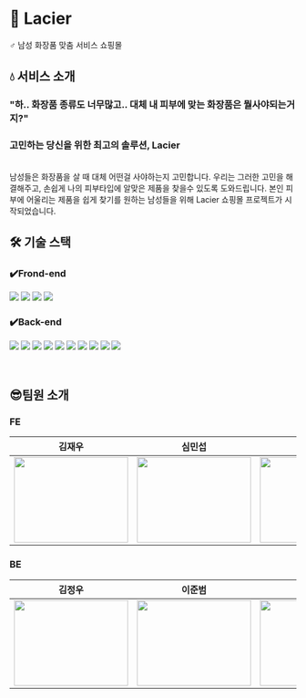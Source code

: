 # 🧴 Lacier
♂️ 남성 화장품 맞춤 서비스 쇼핑몰<br/>

## 💧 서비스 소개
### "하.. 화장품 종류도 너무많고.. 대체 내 피부에 맞는 화장품은 뭘사야되는거지?"
### 고민하는 당신을 위한 최고의 솔루션, Lacier
<br>
남성들은 화장품을 살 때 대체 어떤걸 사야하는지 고민합니다. 우리는 그러한 고민을 해결해주고, 손쉽게 나의 피부타입에 알맞은 제품을 찾을수 있도록 도와드립니다.
본인 피부에 어울리는 제품을 쉽게 찾기를 원하는 남성들을 위해 Lacier 쇼핑몰 프로젝트가 시작되었습니다.

<br>

## 🛠 기술 스택

### ✔️Frond-end
<img src="https://img.shields.io/badge/TypeScript-3178C6?style=for-the-badge&logo=TypeScrip&logoColor=black"> <img src="https://img.shields.io/badge/React-61DAFB?style=for-the-badge&logo=React&logoColor=black"> <img src="https://img.shields.io/badge/Redux-764ABC?style=for-the-badge&logo=Redux&logoColor=purple"> <img src="https://img.shields.io/badge/Amazon S3-569A31?style=for-the-badge&logo=Amazon S3&logoColor=black"> 

### ✔️Back-end
<img src="https://img.shields.io/badge/Spring-6DB33F?style=for-the-badge&logo=Spring&logoColor=green"> <img src="https://img.shields.io/badge/Spring Boot-6DB33F?style=for-the-badge&logo=Spring Boot&logoColor=yellow"> <img src="https://img.shields.io/badge/Spring Security-6DB33F?style=for-the-badge&logo=Spring Security&logoColor=black"> <img src="https://img.shields.io/badge/MySQL-4479A1?style=for-the-badge&logo=MySQL&logoColor=black"> <img src="https://img.shields.io/badge/Redis-DC382D?style=for-the-badge&logo=Redis&logoColor=black"> <img src="https://img.shields.io/badge/OpenJDK-FFFFFF?style=for-the-badge&logo=Spring Boot&logoColor=black"> <img src="https://img.shields.io/badge/GitHub Actions-2088FF?style=for-the-badge&logo=GitHub Actions&logoColor=black"> <img src="https://img.shields.io/badge/Amazon S3-569A31?style=for-the-badge&logo=Amazon S3&logoColor=black"> <img src="https://img.shields.io/badge/Amazon EC2-FF9900?style=for-the-badge&logo=Amazon EC2&logoColor=black"> <img src="https://img.shields.io/badge/Amazon RDS-527FFF?style=for-the-badge&logo=Amazon RDS&logoColor=black">

<br>

## 😎팀원 소개
### FE
|김재우|심민섭|🏅임경인|
|:----:|:----:|:----:|
| <img src ="https://user-images.githubusercontent.com/77481223/215247989-d939f732-72a5-4cce-806f-550a0c21dc15.jpg" width = "200" height="150"/> | <img src ="https://user-images.githubusercontent.com/77481223/215248006-047d1e9c-03ee-4972-a7d6-83a3592e3e9b.jpeg" width = "200" height="150"/> | <img src ="https://user-images.githubusercontent.com/77481223/215248015-d0f094a7-c425-414e-9239-68aad5b91395.jpeg" width = "200" height="150"/> |

### BE
|김정우|이준범|주성천|
|:----:|:----:|:----:|
| <img src ="https://user-images.githubusercontent.com/77481223/215248138-3951b29b-9859-4f12-a1ce-a865102dffe7.jpg" width = "200" height="150"/> | <img src ="https://user-images.githubusercontent.com/77481223/215248168-99e1c34f-d2af-4f25-82ac-374ea972b6e6.jpg" width = "200" height="150"/> | <img src ="https://user-images.githubusercontent.com/77481223/215248134-529e3585-f3b1-4f7d-ac3b-2b1fb4e8b6cb.jpeg" width = "200" height="150"/> |

<br>
